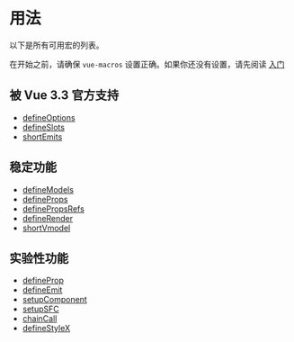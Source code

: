 # 用法

以下是所有可用宏的列表。

在开始之前，请确保 `vue-macros` 设置正确。如果你还没有设置，请先阅读 [入门](../guide/getting-started.md)

## 被 Vue 3.3 官方支持

- [defineOptions](./define-options.md)
- [defineSlots](./define-slots.md)
- [shortEmits](./short-emits.md)

## 稳定功能

- [defineModels](./define-models.md)
- [defineProps](./define-props.md)
- [definePropsRefs](./define-props-refs.md)
- [defineRender](./define-render.md)
- [shortVmodel](./short-vmodel.md)

## 实验性功能

- [defineProp](./define-prop.md)
- [defineEmit](./define-emit.md)
- [setupComponent](./setup-component.md)
- [setupSFC](./setup-sfc.md)
- [chainCall](./chain-call.md)
- [defineStyleX](./define-stylex.md)
